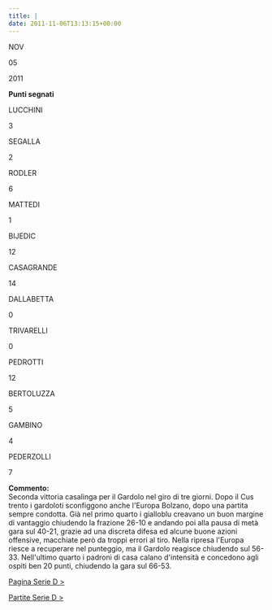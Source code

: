 ```yaml
---
title: |
date: 2011-11-06T13:13:15+00:00
---
```

NOV

05

2011

**Punti segnati**

LUCCHINI

3

SEGALLA

2

RODLER

6

MATTEDI

1

BIJEDIC

12

CASAGRANDE

14

DALLABETTA

0

TRIVARELLI

0

PEDROTTI

12

BERTOLUZZA

5

GAMBINO

4

PEDERZOLLI

7

**Commento:**  
Seconda vittoria casalinga per il Gardolo nel giro di tre giorni. Dopo il Cus trento i gardoloti sconfiggono anche l'Europa Bolzano, dopo una partita sempre condotta. Già nel primo quarto i gialloblu creavano un buon margine di vantaggio chiudendo la frazione 26-10 e andando poi alla pausa di metà gara sul 40-21, grazie ad una discreta difesa ed alcune buone azioni offensive, macchiate però da troppi errori al tiro. Nella ripresa l'Europa riesce a recuperare nel punteggio, ma il Gardolo reagisce chiudendo sul 56-33. Nell'ultimo quarto i padroni di casa calano d'intensità e concedono agli ospiti ben 20 punti, chiudendo la gara sul 66-53.

[Pagina Serie D >](http://www.basketgardolo.it/serie-d)

[Partite Serie D >](http://www.basketgardolo.it/?tag=serie-d&cat=11)